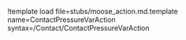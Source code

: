 !template load file=stubs/moose_action.md.template name=ContactPressureVarAction syntax=/Contact/ContactPressureVarAction